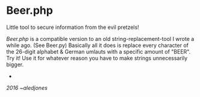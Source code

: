 # Beer.php
Little tool to secure information from the evil pretzels!

_Beer.php_ is a compatible version to an old string-replacement-tool I wrote a while ago. (See Beer.py)
Basically all it does is replace every character of the 26-digit alphabet & German umlauts with a specific amount of "BEER".
Try it! Use it for whatever reason you have to make strings unnecessarily bigger.

-
*2016 ~aledjones*
